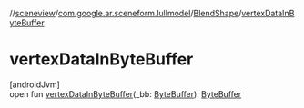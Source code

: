 //[sceneview](../../../index.md)/[com.google.ar.sceneform.lullmodel](../index.md)/[BlendShape](index.md)/[vertexDataInByteBuffer](vertex-data-in-byte-buffer.md)

# vertexDataInByteBuffer

[androidJvm]\
open fun [vertexDataInByteBuffer](vertex-data-in-byte-buffer.md)(_bb: [ByteBuffer](https://developer.android.com/reference/kotlin/java/nio/ByteBuffer.html)): [ByteBuffer](https://developer.android.com/reference/kotlin/java/nio/ByteBuffer.html)
